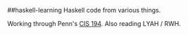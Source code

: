 ##haskell-learning
Haskell code from various things.

Working through Penn's [CIS 194](http://www.seas.upenn.edu/~cis194/spring13/).
Also reading LYAH / RWH.
